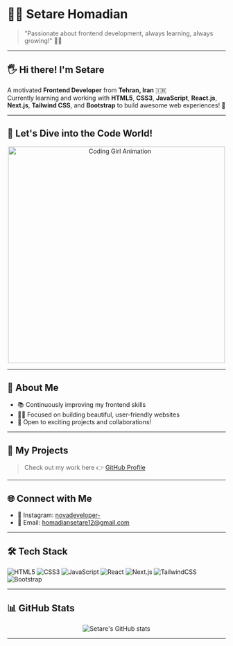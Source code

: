 # 👩‍💻 Setare Homadian

> "Passionate about frontend development, always learning, always growing!" 🌱🚀

---

## 🖐️ Hi there! I'm Setare
A motivated **Frontend Developer** from **Tehran, Iran** 🇮🇷  
Currently learning and working with **HTML5**, **CSS3**, **JavaScript**, **React.js**, **Next.js**, **Tailwind CSS**, and **Bootstrap** to build awesome web experiences! 🚀

---

## 🚀 Let's Dive into the Code World!

<div align="center">
  <img src="https://media.giphy.com/media/u2pmTWUi0MXjyrMaVj/giphy.gif" alt="Coding Girl Animation" width="500"/>
</div>

---

## 📍 About Me
- 📚 Continuously improving my frontend skills
- 👩‍💻 Focused on building beautiful, user-friendly websites
- 🌟 Open to exciting projects and collaborations!

---

## 🚀 My Projects
> Check out my work here 👉 [GitHub Profile](https://github.com/setarehomadian80)

---

## 🌐 Connect with Me
- 📸 Instagram: [novadeveloper-](https://instagram.com/novadeveloper-)
- 📧 Email: [homadiansetare12@gmail.com](mailto:homadiansetare12@gmail.com)

---

## 🛠️ Tech Stack
<p>
  <img src="https://img.shields.io/badge/HTML5-E34F26?style=for-the-badge&logo=html5&logoColor=white" alt="HTML5"/>
  <img src="https://img.shields.io/badge/CSS3-1572B6?style=for-the-badge&logo=css3&logoColor=white" alt="CSS3"/>
  <img src="https://img.shields.io/badge/JavaScript-F7DF1E?style=for-the-badge&logo=javascript&logoColor=black" alt="JavaScript"/>
  <img src="https://img.shields.io/badge/React-20232A?style=for-the-badge&logo=react&logoColor=61DAFB" alt="React"/>
  <img src="https://img.shields.io/badge/Next.js-000000?style=for-the-badge&logo=nextdotjs&logoColor=white" alt="Next.js"/>
  <img src="https://img.shields.io/badge/TailwindCSS-06B6D4?style=for-the-badge&logo=tailwindcss&logoColor=white" alt="TailwindCSS"/>
  <img src="https://img.shields.io/badge/Bootstrap-7952B3?style=for-the-badge&logo=bootstrap&logoColor=white" alt="Bootstrap"/>
</p>

---

## 📊 GitHub Stats
<p align="center">
  <img src="https://github-readme-stats.vercel.app/api?username=setarehomadian80&show_icons=true&theme=radical" alt="Setare's GitHub stats" />
</p>

---
